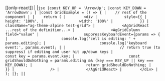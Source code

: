 [[only-react]]
|
|```jsx
|const KEY_UP = 'ArrowUp';
|const KEY_DOWN = 'ArrowDown';
|
|const GridExample = () => {
|    // rest of the component
|
|    return (
|        <div
|            style={{
|                height: '100%',
|                width: '100%'
|            }}
|            className="ag-theme-alpine test-grid">
|            <AgGridReact ...rest of the definition...>
|                <AgGridColumn field="value"
|                    suppressKeyboardEvent={params => {
|                        console.log('cell is editing: ' + params.editing);
|                        console.log('keyboard event:', params.event);
|
|                        // return true (to suppress) if editing and user hit up/down keys
|                        const key = params.event.key;
|                        const gridShouldDoNothing = params.editing && (key === KEY_UP || key === KEY_DOWN);
|                        return gridShouldDoNothing;
|                    }}
|                />
|            </AgGridReact>
|        </div>
|    );
|};
||```
